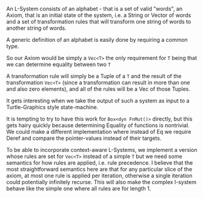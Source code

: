 An L-System consists of an alphabet - that is a set of valid "words", an Axiom, that is an initial state of the system, i.e. a String or Vector of words and a set of transformation rules that will transform one string of words to another string of words. 

A generic definition of an alphabet is easily done by requiring a common type. 

So our Axiom would be simply a `Vec<T>` the only requirement for `T` being that we can determine equality between two `T` 

A transformation rule will simply be a Tuple of a `T` and the result of the transformation `Vec<T>` (since a transformation can result in more than one and also zero elements), and all of the rules will be a Vec of those Tuples.

It gets interesting when we take the output of such a system as input to a Turtle-Graphics style state-machine. 

It is tempting to try to have this work for `Box<dyn FnMut()>` directly, but this gets hairy quickly because determining Equality of functions is nontrivial. We could make a different implementation where instead of Eq we require Deref and compare the pointer-values instead of their targets.

To be able to incorporate context-aware L-Systems, we implement a version whose rules are set for `Vec<T>` instead of a simple `T` but we need some semantics for how rules are applied, i.e. rule precedence. 
I believe that the most straightforward semantics here are that for any particular slice of the axiom, at most one rule is applied per iteration, otherwise a single iteration could potentially infinitely recurse. 
This will also make the complex l-system behave like the simple one where all rules are for length 1. 

